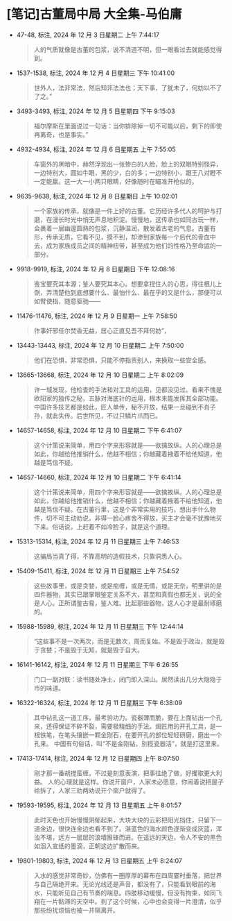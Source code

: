 # [笔记]古董局中局 大全集-马伯庸


-   47-48, 标注, 2024 年 12 月 3 日星期二 上午 7:44:17

    > 人的气质就像是古董的包浆，说不清道不明，但一眼看过去就能感觉得到。

-   1537-1538, 标注, 2024 年 12 月 4 日星期三 下午 10:41:00

    > 世外人，法非常法，然后知非法法也；天下事，了犹未了，何妨以不了了之。”

-   3493-3493, 标注, 2024 年 12 月 5 日星期四 下午 9:15:03

    > 福尔摩斯在里面说过一句话：当你排除掉一切不可能以后，剩下的即使再离奇，也是事实。”

-   4932-4934, 标注, 2024 年 12 月 6 日星期五 上午 7:55:05

    > 车窗外的黑暗中，赫然浮现出一张惨白的人脸，脸上的双眼特别怪异，一边特别大，圆如牛眼，黑的少，白的多；一边特别小，跟王八对瞪不一定能赢。这一大一小两只眼睛，好像随时在瞄准开枪似的。

-   9635-9638, 标注, 2024 年 12 月 8 日星期日 上午 10:02:01

    > 一个家族的传承，就像是一件上好的古董。它历经许多代人的呵护与打磨，在漫长时光中悄无声息地积淀。慢慢地，这传承也如同古玩一样，会裹着一层幽邃圆熟的包浆，沉静温润，散发着古老的气息。古董有形，传承无质，它看不见，摸不到，却渗到家族每一个后代的骨血中去，成为家族成员之间的精神纽带，甚至成为他们的性格乃至命运的一部分。

-   9918-9919, 标注, 2024 年 12 月 8 日星期日 下午 12:08:16

    > 鉴宝要究其本源；鉴人要究其本心。想要拿捏住人的心思，得往根儿上倒，弄清楚他到底想要什么、最怕什么、最在乎的又是什么，那便可以如臂使指，随意驱驰——

-   11476-11476, 标注, 2024 年 12 月 9 日星期一 上午 7:58:50

    > 作事奸邪任尔焚香无益，居心正直见吾不拜何妨”，

-   13443-13443, 标注, 2024 年 12 月 10 日星期二 上午 7:50:00

    > 他们在恐惧，非常恐惧，只能不停指责别人，来换取一些安全感。

-   13665-13668, 标注, 2024 年 12 月 10 日星期二 上午 8:02:09

    > 许一城发现，他检查的手法和对工具的运用，见都没见过。看来不愧是欧阳家的独传之秘，五脉对海底针的运用，根本未能发挥其全部功能。 中国许多技艺都是如此，匠人单传，秘不开放，结果一旦碰到不肖子孙，就此失传。后世所见，不过只鳞片爪而已。

-   14657-14658, 标注, 2024 年 12 月 10 日星期二 下午 6:41:07

    > 这个计策说来简单，用四个字来形容就是——欲擒故纵。人的心理总是如此，你越给他推销什么，他越不相信；你越藏着掖着不给他知道，他越是笃信不疑。

-   14657-14660, 标注, 2024 年 12 月 10 日星期二 下午 6:41:14

    > 这个计策说来简单，用四个字来形容就是——欲擒故纵。人的心理总是如此，你越给他推销什么，他越不相信；你越藏着掖着不给他知道，他越是笃信不疑。在古董行里，这是个非常实用的技巧，想出手什么物件，切不可主动劝说，非得一脸心疼舍不得放，买主才会毫不犹豫地买下来。俗话说，上赶着不如冷脸子，就是这个道理。

-   15313-15314, 标注, 2024 年 12 月 11 日星期三 上午 7:46:53

    > 这骗局当真了得，不靠高明的造假技术，只靠洞悉人心。

-   15409-15411, 标注, 2024 年 12 月 11 日星期三 上午 7:54:52

    > 这些故事里，或是贪婪，或是痴缠，或是无情，或是无奈，明里讲的是四件器物，其实已跟掌眼鉴定关系不大，甚至和真假也都无关，说的全是人心。正所谓鉴古易，鉴人难。比起那些器物，这人心才是最耐琢磨的。

-   15988-15989, 标注, 2024 年 12 月 11 日星期三 下午 12:44:14

    > “这些事不是一次两次，而是无数次，周而复始。不是毁于政治，就是毁于贪婪；不是毁于无知，就是毁于自大。

-   16141-16142, 标注, 2024 年 12 月 11 日星期三 下午 6:26:55

    > 门口一副对联：读书随处净土，闭门即入深山。居然读出几分大隐隐于市的味道。

-   16322-16324, 标注, 2024 年 12 月 11 日星期三 下午 6:38:09

    > 其中钻孔这一道工序，最考验功力。瓷器薄而脆，要在上面钻出一个孔来，还得保证不碎不裂，需要极精细的手法。焗匠用的开孔工具，是一根铁笔，在笔头镶嵌一颗金刚石，在要开孔的部位轻轻研磨，磨出一个孔来。 中国有句俗话，叫“不是金刚钻，别揽瓷器活”，就是打这里来。

-   17413-17414, 标注, 2024 年 12 月 12 日星期四 上午 8:07:50

    > 刚才那一番胡搅蛮缠，不过是刻意表演，把事往绝了做，好攫取更大利益。 人的心理就是这样。你说开窗户，人家未必愿意，你闹着说把屋子给拆了，人家三劝两劝说开个窗户就得了。

-   19593-19595, 标注, 2024 年 12 月 13 日星期五 上午 8:01:57

    > 此时天色也开始慢慢阴郁起来，大块大块的云彩把阳光挡住，只留下一道金边，很快连金边也看不到了。湛蓝色的海水颜色逐渐变成灰蓝，浑浊不堪，远方一层层的浪墙推锋而进。在遥远的天边，令人不安的黑色如洇入宣纸的墨滴，正朝这边扩散而来。

-   19801-19803, 标注, 2024 年 12 月 13 日星期五 上午 8:24:07

    > 入水的感觉非常奇妙，仿佛有一圈厚厚的幕布在四周霎时垂落，把世界与自己隔绝开来。无论光线还是声音，都没有了，只能看到眼前的海水，只能听见自己有节奏的喘息。四肢移动缓慢，但没有拘束，如同飞翔在一片黏滞的天空中。到了这个时候，心中也会变得一片澄清，似乎那些纷扰烦恼也被一并隔离开。

